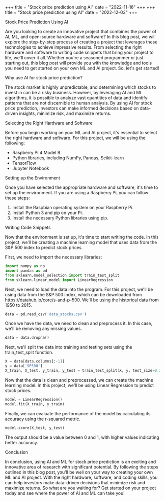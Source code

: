 +++
title = "Stock price prediction using AI"
date = "2022-11-16"
+++
+++
title = "Stock price prediction using AI"
date = "2022-12-03"
+++


Stock Price Prediction Using AI

Are you looking to create an innovative project that combines the power of AI, ML, and open-source hardware and software? In this blog post, we will explore the step-by-step process of creating a project that leverages these technologies to achieve impressive results. From selecting the right hardware and software to writing code snippets that bring your project to life, we'll cover it all. Whether you're a seasoned programmer or just starting out, this blog post will provide you with the knowledge and tools you need to get started on your own ML and AI project. So, let's get started!

Why use AI for stock price prediction?

The stock market is highly unpredictable, and determining which stocks to invest in can be a risky business. However, by leveraging AI and ML algorithms, it is possible to analyze vast quantities of data and identify patterns that are not discernible to human analysis. By using AI for stock price prediction, investors can make informed decisions based on data-driven insights, minimize risk, and maximize returns.

Selecting the Right Hardware and Software

Before you begin working on your ML and AI project, it's essential to select the right hardware and software. For this project, we will be using the following:

- Raspberry Pi 4 Model B
- Python libraries, including NumPy, Pandas, Scikit-learn
- TensorFlow
- Jupyter Notebook

Setting up the Environment

Once you have selected the appropriate hardware and software, it's time to set up the environment. If you are using a Raspberry Pi, you can follow these steps:

1. Install the Raspbian operating system on your Raspberry Pi.
2. Install Python 3 and pip on your Pi.
3. Install the necessary Python libraries using pip.

Writing Code Snippets

Now that the environment is set up, it's time to start writing the code. In this project, we'll be creating a machine learning model that uses data from the S&P 500 index to predict stock prices.

First, we need to import the necessary libraries:

```python
import numpy as np
import pandas as pd
from sklearn.model_selection import train_test_split
from sklearn.linear_model import LinearRegression
```

Next, we need to load the data into the program. For this project, we'll be using data from the S&P 500 index, which can be downloaded from https://datahub.io/core/s-and-p-500. We'll be using the historical data from 1950 to 2015.

```python
data = pd.read_csv('data_stocks.csv')
```

Once we have the data, we need to clean and preprocess it. In this case, we'll be removing any missing values.

```python
data = data.dropna()
```

Next, we'll split the data into training and testing sets using the train_test_split function.

```python
X = data[data.columns[:-1]]
y = data['SP500']
X_train, X_test, y_train, y_test = train_test_split(X, y, test_size=0.3, random_state=42)
```

Now that the data is clean and preprocessed, we can create the machine learning model. In this project, we'll be using Linear Regression to predict stock prices.

```python
model = LinearRegression()
model.fit(X_train, y_train)
```

Finally, we can evaluate the performance of the model by calculating its accuracy using the r-squared metric.

```python
model.score(X_test, y_test)
```

The output should be a value between 0 and 1, with higher values indicating better accuracy.

Conclusion

In conclusion, using AI and ML for stock price prediction is an exciting and innovative area of research with significant potential. By following the steps outlined in this blog post, you'll be well on your way to creating your own ML and AI project. With the right hardware, software, and coding skills, you can help investors make data-driven decisions that minimize risk and maximize returns. So what are you waiting for? Get started on your project today and see where the power of AI and ML can take you!